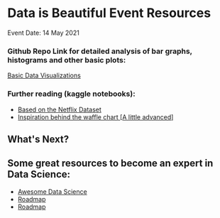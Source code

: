 # Data is Beautiful Event Resources
Event Date: 14 May 2021

### Github Repo Link for detailed analysis of bar graphs, histograms and other basic plots: 
<a href="https://github.com/icoder18/Basic-Data-Visualizations">Basic Data Visualizations</a>

### Further reading (kaggle notebooks):
<ul>
  <li> <a href="https://www.kaggle.com/joshuaswords/netflix-data-visualization">Based on the Netflix Dataset</a> </li>
  <li> <a href="https://www.kaggle.com/joshuaswords/covid-19-vaccination-progress?scriptVersionId=61187893"> Inspiration behind the waffle chart [A little advanced]</a> </li>
  <!-- <li> <a href=""> </a> </li> -->
</ul>

## What's Next?
## Some great resources to become an expert in Data Science:
<ul>
  <li> <a href="https://github.com/devrc1234/awesome-datascience">Awesome Data Science</a> </li>
  <li> <a href="https://github.com/MrMimic/data-scientist-roadmap">Roadmap</a> </li>
  <li> <a href="https://github.com/MrMimic/data-scientist-roadmap">Roadmap</a> </li>
<ul>
